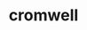 ---
title: "cromwell"
layout: cache
categories: [package, develop-2023-05-18]
meta: {"versions": ["44"], "compilers": ["gcc@=7.3.1"], "oss": ["amzn2"], "platforms": ["linux"], "targets": ["aarch64", "neoverse_n1", "x86_64_v3"], "stacks": ["aws-isc", "aws-isc-aarch64", "root"], "num_specs": 3, "num_specs_by_stack": {"root": 3, "aws-isc-aarch64": 2, "aws-isc": 1}}
spec_details: [{"hash": "hjjx3el5yjmjqr5w7wuiy7jhpszl2ji4", "compiler": "gcc@=7.3.1", "versions": ["44"], "os": "amzn2", "platform": "linux", "target": "aarch64", "variants": ["build_system=generic"], "stacks": ["root", "aws-isc-aarch64"], "size": "-", "tarball": "https://binaries.spack.io/develop-2023-05-18/build_cache/linux-amzn2-aarch64/gcc-7.3.1/cromwell-44/linux-amzn2-aarch64-gcc-7.3.1-cromwell-44-hjjx3el5yjmjqr5w7wuiy7jhpszl2ji4.spack"}, {"hash": "yw4moyqo3am4irnzdybls3pxukzrjaoe", "compiler": "gcc@=7.3.1", "versions": ["44"], "os": "amzn2", "platform": "linux", "target": "neoverse_n1", "variants": ["build_system=generic"], "stacks": ["root", "aws-isc-aarch64"], "size": "-", "tarball": "https://binaries.spack.io/develop-2023-05-18/build_cache/linux-amzn2-neoverse_n1/gcc-7.3.1/cromwell-44/linux-amzn2-neoverse_n1-gcc-7.3.1-cromwell-44-yw4moyqo3am4irnzdybls3pxukzrjaoe.spack"}, {"hash": "sxb2y6kx4eyvcmshiwj4fwpndb7xpa3y", "compiler": "gcc@=7.3.1", "versions": ["44"], "os": "amzn2", "platform": "linux", "target": "x86_64_v3", "variants": ["build_system=generic"], "stacks": ["root", "aws-isc"], "size": "-", "tarball": "https://binaries.spack.io/develop-2023-05-18/build_cache/linux-amzn2-x86_64_v3/gcc-7.3.1/cromwell-44/linux-amzn2-x86_64_v3-gcc-7.3.1-cromwell-44-sxb2y6kx4eyvcmshiwj4fwpndb7xpa3y.spack"}]
---